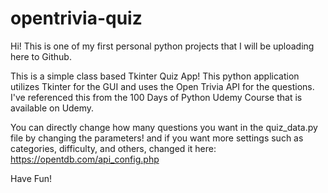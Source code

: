 # opentrivia-quiz
Hi! This is one of my first personal python projects that I will be uploading here to Github.

This is a simple class based Tkinter Quiz App! This python application utilizes Tkinter for the GUI and uses the Open Trivia API for the questions.  I've referenced this from the 100 Days of Python Udemy Course that is available on Udemy.

You can directly change how many questions you want in the quiz_data.py file by changing the parameters!
and if you want more settings such as categories, difficulty, and others, changed it here:
https://opentdb.com/api_config.php

Have Fun!
